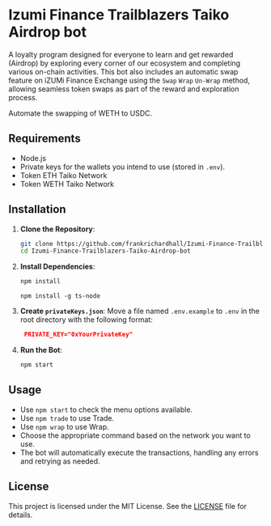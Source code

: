 # Izumi Finance Trailblazers Taiko Airdrop bot

A loyalty program designed for everyone to learn and get rewarded (Airdrop) by exploring every corner of our ecosystem and completing various on-chain activities. This bot also includes an automatic swap feature on iZUMi Finance Exchange using the `Swap` `Wrap` `Un-Wrap` method, allowing seamless token swaps as part of the reward and exploration process.

Automate the swapping of WETH to USDC.

## Requirements

- Node.js
- Private keys for the wallets you intend to use (stored in `.env`).
- Token ETH Taiko Network
- Token WETH Taiko Network

## Installation

1. **Clone the Repository**:

   ```bash
   git clone https://github.com/frankrichardhall/Izumi-Finance-Trailblazers-Taiko-Airdrop-bot.git
   cd Izumi-Finance-Trailblazers-Taiko-Airdrop-bot
   ```

2. **Install Dependencies**:

   ```bash
   npm install
   ```

   ```
   npm install -g ts-node
   ```

3. **Create `privateKeys.json`**:
   Move a file named `.env.example` to `.env` in the root directory with the following format:

   ```json
    PRIVATE_KEY="0xYourPrivateKey"
   ```

4. **Run the Bot**:

   ```bash
   npm start
   ```

## Usage

- Use `npm start` to check the menu options available.
- Use `npm trade` to use Trade.
- Use `npm wrap` to use Wrap.
- Choose the appropriate command based on the network you want to use.
- The bot will automatically execute the transactions, handling any errors and retrying as needed.

## License

This project is licensed under the MIT License. See the [LICENSE](LICENSE) file for details.
 